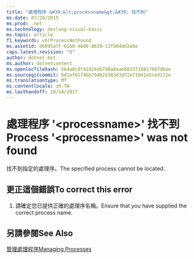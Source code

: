 ```yaml
---
title: "處理程序 &#39;&lt;processname&gt;&#39; 找不到"
ms.date: 07/20/2015
ms.prod: .net
ms.technology: devlang-visual-basic
ms.topic: article
f1_keywords: vbrProcessNotFound
ms.assetid: d6095a7f-6168-4b00-8639-11fb64dd2ebe
caps.latest.revision: "5"
author: dotnet-bot
ms.author: dotnetcontent
ms.openlocfilehash: 564a8c0f41924d67d0a8aaeb833718817687d6ae
ms.sourcegitcommit: bd1ef61f4bb794b25383d3d72e71041a5ced172e
ms.translationtype: MT
ms.contentlocale: zh-TW
ms.lasthandoff: 10/18/2017
---
```

# <a name="process-39ltprocessnamegt39-was-not-found"></a><span data-ttu-id="68d5e-102">處理程序 &#39;&lt;processname&gt;&#39; 找不到</span><span class="sxs-lookup"><span data-stu-id="68d5e-102">Process &#39;&lt;processname&gt;&#39; was not found</span></span>
<span data-ttu-id="68d5e-103">找不到指定的處理序。</span><span class="sxs-lookup"><span data-stu-id="68d5e-103">The specified process cannot be located.</span></span>  
  
## <a name="to-correct-this-error"></a><span data-ttu-id="68d5e-104">更正這個錯誤</span><span class="sxs-lookup"><span data-stu-id="68d5e-104">To correct this error</span></span>  
  
1.  <span data-ttu-id="68d5e-105">請確定您已提供正確的處理序名稱。</span><span class="sxs-lookup"><span data-stu-id="68d5e-105">Ensure that you have supplied the correct process name.</span></span>  
  
## <a name="see-also"></a><span data-ttu-id="68d5e-106">另請參閱</span><span class="sxs-lookup"><span data-stu-id="68d5e-106">See Also</span></span>  
 [<span data-ttu-id="68d5e-107">管理處理程序</span><span class="sxs-lookup"><span data-stu-id="68d5e-107">Managing Processes</span></span>](http://msdn.microsoft.com/en-us/ef2f9767-330b-49f3-aa33-8574c241b9d2)
